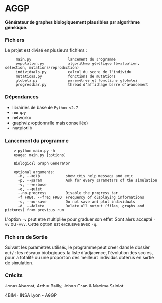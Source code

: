 # AGGP #

#### Générateur de graphes biologiquement plausibles par algorithme génétique.

### Fichiers ###
Le projet est divisé en plusieurs fichiers :

         main.py                 lancement du programme
         population.py           algorithme génétique (évaluation, sélection, mutations/reproduction)
         individuals.py          calcul du score de l'individu
         mutations.py            fonctions de mutations
         globals.py              paramètres et fonctions globales
         progressbar.py          thread d'affichage barre d'avancement

### Dépendances ###
* librairies de base de `Python v2.7`
* numpy
* networkx
* graphviz (optionnelle mais conseillée)
* matplotlib

### Lancement du programme ###
        > python main.py -h
        usage: main.py [options]
        
        Biological Graph Generator
        
        optional arguments:
          -h, --help            show this help message and exit
          -p, --param           Ask for every parameters of the simulation
          -v, --verbose
          -q, --quiet
          --no-progress         Disable the progress bar
          -f FREQ, --freq FREQ  Frequency of displaying informations
          -s, --no-save         Do not save and plot individuals
          -d, --delete          Delete all output (files, graphs and pictures) from previous run

L'option `-v` peut etre multipliée pour graduer son effet. Sont alors accepté `-vv` ou `-vvv`. Cette option est exclusive avec `-q`.

### Fichiers de Sortie ###
Suivant les paramètres utilisés, le programme peut créer dans le dossier `out/` : les réseaux biologiques, la liste d'adjacence, l'évolution des scores, pour la totalité ou une proportion des meilleurs individus obtenus en sortie de simulation.

### Crédits ###
Jonas Abernot, Arthur Bailly, Johan Chan & Maxime Sainlot

4BIM - INSA Lyon - AGGP
